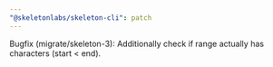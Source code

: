 ```yaml
---
"@skeletonlabs/skeleton-cli": patch
---
```


Bugfix (migrate/skeleton-3): Additionally check if range actually has characters (start < end).
